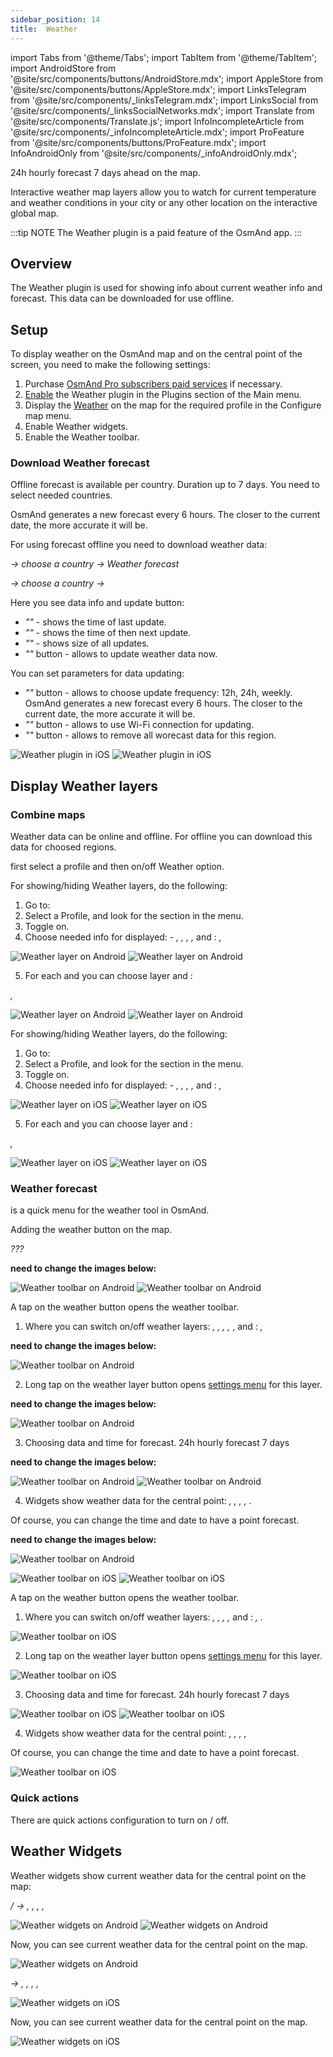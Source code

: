 ```yaml
---
sidebar_position: 14
title:  Weather
---
```


import Tabs from '@theme/Tabs';
import TabItem from '@theme/TabItem';
import AndroidStore from '@site/src/components/buttons/AndroidStore.mdx';
import AppleStore from '@site/src/components/buttons/AppleStore.mdx';
import LinksTelegram from '@site/src/components/_linksTelegram.mdx';
import LinksSocial from '@site/src/components/_linksSocialNetworks.mdx';
import Translate from '@site/src/components/Translate.js';
import InfoIncompleteArticle from '@site/src/components/_infoIncompleteArticle.mdx';
import ProFeature from '@site/src/components/buttons/ProFeature.mdx';
import InfoAndroidOnly from '@site/src/components/_infoAndroidOnly.mdx';

<InfoIncompleteArticle/>

24h hourly forecast 7 days ahead on the map.

Interactive weather map layers allow you to watch for current temperature and weather conditions in your city or any other location on the interactive global map.

:::tip NOTE
The Weather plugin is a paid feature of the OsmAnd app. 
:::

## Overview

The Weather plugin is used for showing info about current weather info and forecast. This data can be downloaded for use offline.

## Setup 

To display weather on the OsmAnd map and on the central point of the screen, you need to make the following settings: 


1. Purchase [OsmAnd Pro subscribers paid services](../purchases/) <ProFeature/> if necessary.  
2. [Enable](../plugins/#enable--disable) the Weather plugin in the Plugins section of the Main menu.    
3. Display the [Weather](#display-weather-on-the-map) on the map for the required profile in the Configure map menu.
4. Enable Weather widgets.
5. Enable the Weather toolbar.


### Download Weather forecast

Offline forecast is available per country. Duration up to 7 days. You need to select needed countries.

OsmAnd generates a new forecast every 6 hours. The closer to the current date, the more accurate it will be.

For using forecast offline you need to download weather data:

<Tabs groupId="operating-systems">

<TabItem value="android" label="Android">

*<Translate android="true" ids="shared_string_menu,welmode_download_maps,regions"/>* _→ choose a country → Weather forecast_

</TabItem>

<TabItem value="ios" label="iOS">

*<Translate ios="true" ids="menu,res_mapsres"/>* _→ choose a country → <Translate ios="true" ids="weather_forecast"/>_

Here you see data info and update button:
- _"<Translate ios="true" ids="shared_string_updated"/>"_ - shows the time of last update.
- _"<Translate ios="true" ids="shared_string_next_update"/>"_ - shows the time of then next update.
- _"<Translate ios="true" ids="shared_string_updates_size"/>"_ - shows size of all updates.
- _"<Translate ios="true" ids="osmand_live_update_now"/>"_ button - allows to update weather data now.

You can set parameters for data updating:
- _"<Translate ios="true" ids="osmand_live_upd_frequency"/>"_ button - allows to choose update frequency: 12h, 24h, weekly. OsmAnd generates a new forecast every 6 hours. The closer to the current date, the more accurate it will be.
- _"<Translate ios="true" ids="osmand_live_wifi_only"/>"_ button - allows to use Wi-Fi connection for updating.
- _"<Translate ios="true" ids="weather_remove_forecast"/>"_ button - allows to remove all worecast data for this region.


![Weather plugin in iOS](@site/static/img/plugins/weather/download_weather_ios.png) ![Weather plugin in iOS](@site/static/img/plugins/weather/download_weather_1_ios.png)

</TabItem>

</Tabs>




## Display Weather layers 

### Combine maps

Weather data can be online and offline. For offline you can download this data for choosed regions.

first select a profile and then on/off Weather option.

<Tabs groupId="operating-systems">


<TabItem value="android" label="Android">

For showing/hiding Weather layers, do the following:  
1. Go to: *<Translate android="true" ids="shared_string_menu,configure_map"/>*  
2. Select a Profile, and look for the *<Translate android="true" ids="shared_string_show"/>* section in the menu.  
3. Toggle *<Translate android="true" ids="shared_string_weather"/>* on.
4. Choose needed info for displayed: <Translate android="true" ids="shared_string_layers"/> - *<Translate android="true" ids="map_settings_weather_temp"/>, <Translate android="true" ids="map_settings_weather_air_pressure"/>, <Translate android="true" ids="map_settings_weather_wind"/>, <Translate android="true" ids="map_settings_weather_cloud"/>, <Translate android="true" ids="map_settings_weather_precip"/>* and <Translate android="true" ids="shared_string_contours"/>: *<Translate android="true" ids="map_settings_weather_temp"/>, <Translate android="true" ids="map_settings_weather_air_pressure"/>*

![Weather layer on Android](@site/static/img/plugins/weather/weather_layer_android.png) ![Weather layer on Android](@site/static/img/plugins/weather/weather_layer_1_android.png)

5. For each _<Translate android="true" ids="shared_string_layers"/>_ and _<Translate android="true" ids="shared_string_contours"/>_ you can choose layer _<Translate android="true" ids="shared_string_transparency"/>_ and _<Translate android="true" ids="measurement_units"/>_: 

*<Translate android="true" ids="shared_string_menu,configure_map,shared_string_weather,map_settings_weather_precip"/>, <Translate android="true" ids="map_settings_weather_temp"/>*

![Weather layer on Android](@site/static/img/plugins/weather/weather_layer_precip_android.png) ![Weather layer on Android](@site/static/img/plugins/weather/weather_layer_temper_android.png)

</TabItem>

<TabItem value="ios" label="iOS">

For showing/hiding Weather layers, do the following:  
1. Go to: *<Translate ios="true" ids="menu,configure_map"/>*  
2. Select a Profile, and look for the *<Translate ios="true" ids="map_settings_overunder"/>* section in the menu.  
3. Toggle *<Translate ios="true" ids="product_title_weather"/>* on.
4. Choose needed info for displayed: <Translate ios="true" ids="map_settings_weather_layers"/> - *<Translate ios="true" ids="map_settings_weather_temp"/>, <Translate ios="true" ids="map_settings_weather_pressure"/>, <Translate ios="true" ids="map_settings_weather_wind"/>, <Translate ios="true" ids="map_settings_weather_cloud"/>, <Translate ios="true" ids="map_settings_weather_precip"/>* and <Translate ios="true" ids="map_settings_weather_contours"/>: *<Translate ios="true" ids="map_settings_weather_temp"/>, <Translate ios="true" ids="map_settings_weather_pressure"/>*

![Weather layer on iOS](@site/static/img/plugins/weather/weather_layer_ios.png) ![Weather layer on iOS](@site/static/img/plugins/weather/weather_layer_1_ios.png)

5. For each _<Translate ios="true" ids="map_settings_weather_layers"/>_ and _<Translate ios="true" ids="map_settings_weather_contours"/>_ you can choose layer _<Translate ios="true" ids="map_settings_transp"/>_ and _<Translate ios="true" ids="sett_units"/>_: 

*<Translate ios="true" ids="menu,configure_map,product_title_weather,map_settings_weather_precip"/>, <Translate ios="true" ids="map_settings_weather_temp"/>*

![Weather layer on iOS](@site/static/img/plugins/weather/weather_layer_precip_ios.png) ![Weather layer on iOS](@site/static/img/plugins/weather/weather_layer_temper_ios.png)

</TabItem>

</Tabs>


### Weather forecast

_<Translate ios="true" ids="screen_settings_weather_toolbar"/>_ is a quick menu for the weather tool in OsmAnd.

Adding the weather button on the map.

<Tabs groupId="operating-systems">

<TabItem value="android" label="Android">

*???*
_<Translate android="true" ids="shared_string_menu,layer_map_appearance,shared_string_toolbar"/>_

**need to change the images below:**

![Weather toolbar on Android](@site/static/img/plugins/weather/weather_toolbar_ios.png) ![Weather toolbar on Android](@site/static/img/plugins/weather/weather_toolbar_1_ios.png)


A tap on the weather button opens the weather toolbar. 

1. Where you can switch on/off weather layers: *<Translate android="true" ids="map_settings_weather_temp"/>, <Translate android="true" ids="map_settings_weather_air_pressure"/>, <Translate android="true" ids="map_settings_weather_wind"/>, <Translate android="true" ids="map_settings_weather_cloud"/>, <Translate android="true" ids="map_settings_weather_precip"/>*, and <Translate android="true" ids="shared_string_contours"/>: *<Translate android="true" ids="map_settings_weather_temp"/>, <Translate android="true" ids="map_settings_weather_air_pressure"/>*

**need to change the images below:**

![Weather toolbar on Android](@site/static/img/plugins/weather/weather_toolbar_2_ios.png)

2. Long tap on the weather layer button opens [settings menu](#display-weather-on-the-map) for this layer. 

**need to change the images below:**

![Weather toolbar on Android](@site/static/img/plugins/weather/weather_toolbar_3_ios.png)

3. Choosing data and time for forecast. 24h hourly forecast 7 days 

**need to change the images below:**

![Weather toolbar on Android](@site/static/img/plugins/weather/weather_toolbar_4_ios.png) ![Weather toolbar on Android](@site/static/img/plugins/weather/weather_toolbar_5_ios.png)


4. Widgets show weather data for the central point: *<Translate android="true" ids="map_settings_weather_temp"/>, <Translate android="true" ids="map_settings_weather_air_pressure"/>, <Translate android="true" ids="map_settings_weather_wind"/>, <Translate android="true" ids="map_settings_weather_cloud"/>, <Translate android="true" ids="map_settings_weather_precip"/>*.

Of course, you can change the time and date to have a point forecast.

**need to change the images below:**

![Weather toolbar on Android](@site/static/img/plugins/weather/weather_toolbar_6_ios.png)

</TabItem>

<TabItem value="ios" label="iOS">

_<Translate ios="true" ids="menu,layer_map_appearance,map_widget_left,screen_settings_weather_toolbar"/>_

![Weather toolbar on iOS](@site/static/img/plugins/weather/weather_toolbar_ios.png) ![Weather toolbar on iOS](@site/static/img/plugins/weather/weather_toolbar_1_ios.png)


A tap on the weather button opens the weather toolbar. 

1. Where you can switch on/off weather layers: *<Translate ios="true" ids="map_settings_weather_temp"/>, <Translate ios="true" ids="map_settings_weather_pressure"/>, <Translate ios="true" ids="map_settings_weather_wind"/>, <Translate ios="true" ids="map_settings_weather_cloud"/>, <Translate ios="true" ids="map_settings_weather_precip"/>* and <Translate ios="true" ids="map_settings_weather_contours"/>: *<Translate ios="true" ids="map_settings_weather_temp"/>, <Translate ios="true" ids="map_settings_weather_pressure"/>*.

![Weather toolbar on iOS](@site/static/img/plugins/weather/weather_toolbar_2_ios.png)

2. Long tap on the weather layer button opens [settings menu](#display-weather-on-the-map) for this layer. 

![Weather toolbar on iOS](@site/static/img/plugins/weather/weather_toolbar_3_ios.png)

3. Choosing data and time for forecast. 24h hourly forecast 7 days 

![Weather toolbar on iOS](@site/static/img/plugins/weather/weather_toolbar_4_ios.png) ![Weather toolbar on iOS](@site/static/img/plugins/weather/weather_toolbar_5_ios.png)


4. Widgets show weather data for the central point: *<Translate ios="true" ids="map_settings_weather_temp"/>, <Translate ios="true" ids="map_settings_weather_pressure"/>, <Translate ios="true" ids="map_settings_weather_wind"/>, <Translate ios="true" ids="map_settings_weather_cloud"/>, <Translate ios="true" ids="map_settings_weather_precip"/>*

Of course, you can change the time and date to have a point forecast.

![Weather toolbar on iOS](@site/static/img/plugins/weather/weather_toolbar_6_ios.png)

</TabItem>

</Tabs>

### Quick actions 

There are quick actions configuration to turn on / off.

## Weather Widgets

Weather widgets show current weather data for the central point on the map:

<Tabs groupId="operating-systems">

<TabItem value="android" label="Android">

_<Translate android="true" ids="shared_string_menu,layer_map_appearance,map_widget_right"/> / <Translate android="true" ids="map_widget_left,shared_string_weather"/>_ _→ <Translate android="true" ids="map_settings_weather_temp"/>, <Translate android="true" ids="map_settings_weather_air_pressure"/>, <Translate android="true" ids="map_settings_weather_wind"/>, <Translate android="true" ids="map_settings_weather_cloud"/>, <Translate android="true" ids="map_settings_weather_precip"/>_

![Weather widgets on Android](@site/static/img/plugins/weather/weather_widgets_android.png) ![Weather widgets on Android](@site/static/img/plugins/weather/weather_widgets_1_android.png)

Now, you can see current weather data for the central point on the map.

![Weather widgets on Android](@site/static/img/plugins/weather/weather_widgets_2_android.png)


</TabItem>

<TabItem value="ios" label="iOS">

_<Translate ios="true" ids="menu,layer_map_appearance,map_widget_right"/>_ _→ <Translate ios="true" ids="map_settings_weather_temp"/>, <Translate ios="true" ids="map_settings_weather_pressure"/>, <Translate ios="true" ids="map_settings_weather_wind"/>, <Translate ios="true" ids="map_settings_weather_cloud"/>, <Translate ios="true" ids="map_settings_weather_precip"/>_

![Weather widgets on iOS](@site/static/img/plugins/weather/weather_widgets_ios.png)

Now, you can see current weather data for the central point on the map.

![Weather widgets on iOS](@site/static/img/plugins/weather/weather_widgets_1_ios.png)

</TabItem>

</Tabs>
